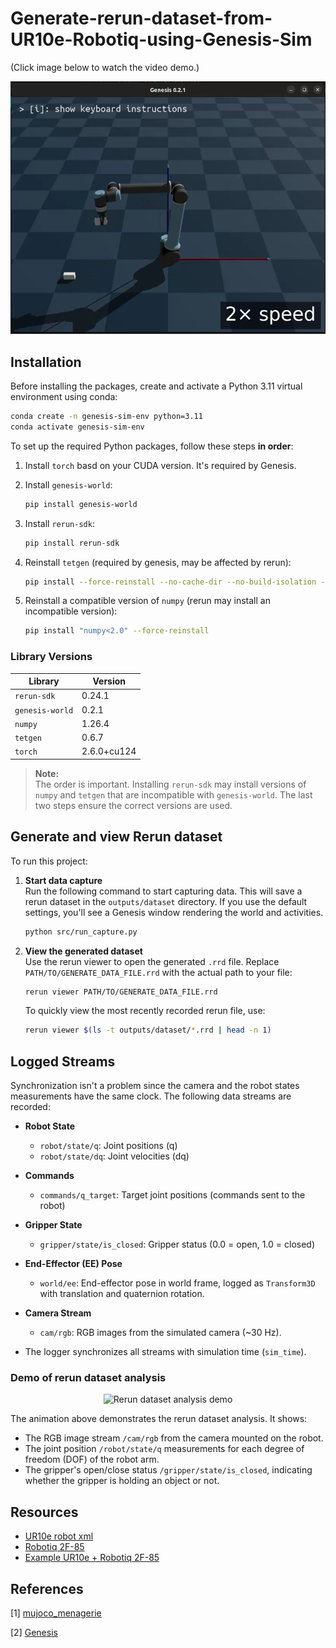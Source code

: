 # Generate-rerun-dataset-from-UR10e-Robotiq-using-Genesis-Sim

(Click image below to watch the video demo.)

<a href="https://youtu.be/QQWXPEXPVyE">
  <img src="media/demo.png" alt="Watch the demo" width="800">
</a>



## Installation

Before installing the packages, create and activate a Python 3.11 virtual environment using conda:

```bash
conda create -n genesis-sim-env python=3.11
conda activate genesis-sim-env
```

To set up the required Python packages, follow these steps **in order**:

1. Install `torch` basd on your CUDA version. It's required by Genesis.

2. Install `genesis-world`:
    ```bash
    pip install genesis-world
    ```

3. Install `rerun-sdk`:
    ```bash
    pip install rerun-sdk
    ```

4. Reinstall `tetgen` (required by genesis, may be affected by rerun):
    ```bash
    pip install --force-reinstall --no-cache-dir --no-build-isolation --upgrade --no-deps tetgen
    ```

5. Reinstall a compatible version of `numpy` (rerun may install an incompatible version):
    ```bash
    pip install "numpy<2.0" --force-reinstall
    ```

### Library Versions

| Library        | Version      |
| -------------- | ----------- |
| `rerun-sdk`    | 0.24.1      |
| `genesis-world`| 0.2.1       |
| `numpy`        | 1.26.4      |
| `tetgen`       | 0.6.7       |
| `torch`        | 2.6.0+cu124 |


> **Note:**  
> The order is important. Installing `rerun-sdk` may install versions of `numpy` and `tetgen` that are incompatible with `genesis-world`. The last two steps ensure the correct versions are used.

## Generate and view Rerun dataset

To run this project:

1. **Start data capture**  
    Run the following command to start capturing data. This will save a rerun dataset in the `outputs/dataset` directory. If you use the default settings, you'll see a Genesis window rendering the world and activities.

    ```bash
    python src/run_capture.py
    ```

2. **View the generated dataset**  
    Use the rerun viewer to open the generated `.rrd` file. Replace `PATH/TO/GENERATE_DATA_FILE.rrd` with the actual path to your file:

    ```bash
    rerun viewer PATH/TO/GENERATE_DATA_FILE.rrd
    ```

    To quickly view the most recently recorded rerun file, use:

    ```bash
    rerun viewer $(ls -t outputs/dataset/*.rrd | head -n 1)
    ```

## Logged Streams

Synchronization isn't a problem since the camera and the robot states measurements have the same clock. The following data streams are recorded:

- **Robot State**
  - `robot/state/q`: Joint positions (q)
  - `robot/state/dq`: Joint velocities (dq)

- **Commands**
  - `commands/q_target`: Target joint positions (commands sent to the robot)

- **Gripper State**
  - `gripper/state/is_closed`: Gripper status (0.0 = open, 1.0 = closed)

- **End-Effector (EE) Pose**
  - `world/ee`: End-effector pose in world frame, logged as `Transform3D` with translation and quaternion rotation.

- **Camera Stream**
  - `cam/rgb`: RGB images from the simulated camera (~30 Hz).

- The logger synchronizes all streams with simulation time (`sim_time`).

### Demo of rerun dataset analysis
<p align="center">
  <img src="media/demo_rerun.gif" alt="Rerun dataset analysis demo" width="800">
</p>

The animation above demonstrates the rerun dataset analysis. It shows:

- The RGB image stream `/cam/rgb` from the camera mounted on the robot.
- The joint position `/robot/state/q` measurements for each degree of freedom (DOF) of the robot arm.
- The gripper's open/close status `/gripper/state/is_closed`, indicating whether the gripper is holding an object or not.

## Resources
- [UR10e robot xml](https://github.com/google-deepmind/mujoco_menagerie/tree/main/universal_robots_ur10e)
- [Robotiq 2F-85](https://github.com/google-deepmind/mujoco_menagerie/blob/main/robotiq_2f85/README.md)
- [Example UR10e + Robotiq 2F-85](https://github.com/google-deepmind/mujoco_menagerie/issues/37#issuecomment-1862723050)

## References
[1] [mujoco_menagerie](https://github.com/google-deepmind/mujoco_menagerie)

[2] [Genesis](https://genesis-embodied-ai.github.io/)